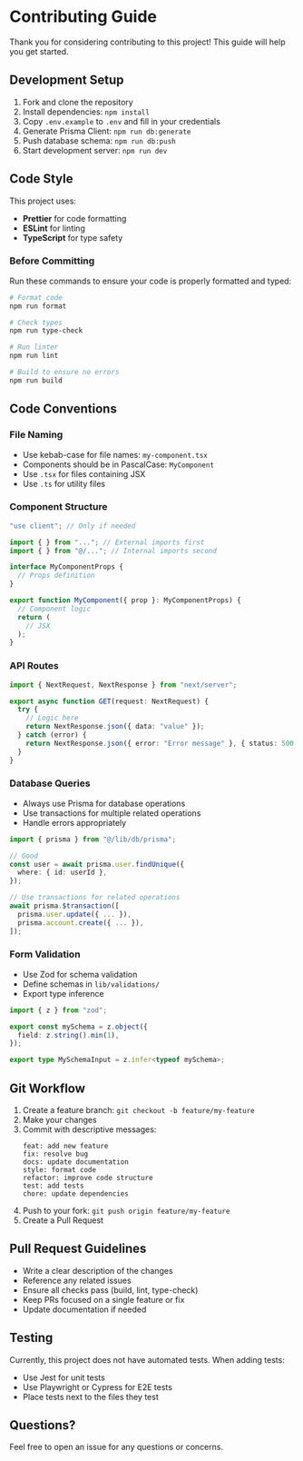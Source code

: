 # Contributing Guide

Thank you for considering contributing to this project! This guide will help you get started.

## Development Setup

1. Fork and clone the repository
2. Install dependencies: `npm install`
3. Copy `.env.example` to `.env` and fill in your credentials
4. Generate Prisma Client: `npm run db:generate`
5. Push database schema: `npm run db:push`
6. Start development server: `npm run dev`

## Code Style

This project uses:

- **Prettier** for code formatting
- **ESLint** for linting
- **TypeScript** for type safety

### Before Committing

Run these commands to ensure your code is properly formatted and typed:

```bash
# Format code
npm run format

# Check types
npm run type-check

# Run linter
npm run lint

# Build to ensure no errors
npm run build
```

## Code Conventions

### File Naming

- Use kebab-case for file names: `my-component.tsx`
- Components should be in PascalCase: `MyComponent`
- Use `.tsx` for files containing JSX
- Use `.ts` for utility files

### Component Structure

```typescript
"use client"; // Only if needed

import { } from "..."; // External imports first
import { } from "@/..."; // Internal imports second

interface MyComponentProps {
  // Props definition
}

export function MyComponent({ prop }: MyComponentProps) {
  // Component logic
  return (
    // JSX
  );
}
```

### API Routes

```typescript
import { NextRequest, NextResponse } from "next/server";

export async function GET(request: NextRequest) {
  try {
    // Logic here
    return NextResponse.json({ data: "value" });
  } catch (error) {
    return NextResponse.json({ error: "Error message" }, { status: 500 });
  }
}
```

### Database Queries

- Always use Prisma for database operations
- Use transactions for multiple related operations
- Handle errors appropriately

```typescript
import { prisma } from "@/lib/db/prisma";

// Good
const user = await prisma.user.findUnique({
  where: { id: userId },
});

// Use transactions for related operations
await prisma.$transaction([
  prisma.user.update({ ... }),
  prisma.account.create({ ... }),
]);
```

### Form Validation

- Use Zod for schema validation
- Define schemas in `lib/validations/`
- Export type inference

```typescript
import { z } from "zod";

export const mySchema = z.object({
  field: z.string().min(1),
});

export type MySchemaInput = z.infer<typeof mySchema>;
```

## Git Workflow

1. Create a feature branch: `git checkout -b feature/my-feature`
2. Make your changes
3. Commit with descriptive messages:
   ```
   feat: add new feature
   fix: resolve bug
   docs: update documentation
   style: format code
   refactor: improve code structure
   test: add tests
   chore: update dependencies
   ```
4. Push to your fork: `git push origin feature/my-feature`
5. Create a Pull Request

## Pull Request Guidelines

- Write a clear description of the changes
- Reference any related issues
- Ensure all checks pass (build, lint, type-check)
- Keep PRs focused on a single feature or fix
- Update documentation if needed

## Testing

Currently, this project does not have automated tests. When adding tests:

- Use Jest for unit tests
- Use Playwright or Cypress for E2E tests
- Place tests next to the files they test

## Questions?

Feel free to open an issue for any questions or concerns.
